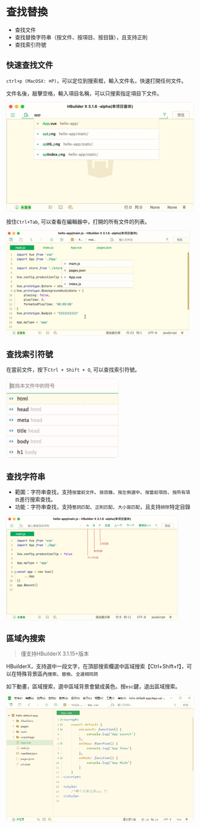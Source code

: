 # 查找替換

- 查找文件
- 查找替換字符串（按文件、按項目、按目錄），且支持正則
- 查找索引符號

## 快速查找文件

`ctrl+p (MacOSX: ⌘P)`，可以定位到搜索框，輸入文件名，快速打開任何文件。 

文件名後，敲擊空格，輸入項目名稱，可以只搜索指定項目下文件。

<img src="/static/snapshots/tutorial/find/find_file.jpg" style="zoom: 50%;border-radius: 24px;border:1px solid #eee;"/>

按住`Ctrl+Tab`, 可以查看在編輯器中，打開的所有文件的列表。

<img src="/static/snapshots/tutorial/find/find_file_2.jpg" style="zoom: 48%;border-radius: 24px;border:1px solid #eee;"/>

## 查找索引符號

在當前文件，按下`Ctrl + Shift + O`, 可以查找索引符號。

<img src="/static/snapshots/tutorial/find/find_symbol.jpg" style="zoom: 48%;border-radius: 24px;border:1px solid #eee;"/>

## 查找字符串

- 範圍：字符串查找，支持`按當前文件`、`按目錄`、`按左側選中`、`按當前項目`、`按所有項目`進行搜索查找。
- 功能：字符串查找，支持`整詞匹配`、`正則匹配`、`大小寫匹配`，且支持`排除`特定目錄

<img src="/static/snapshots/tutorial/find/find_str.jpg" style="zoom: 45%;border-radius: 24px;border:1px solid #eee;"/>

## 區域內搜索

> 僅支持HBuilderX 3.1.15+版本

HBuilderX，支持選中一段文字，在頂部搜索欄選中區域搜索【Ctrl+Shift+f】，可以在特殊背景區內`搜索`、`替換`、`全選相同詞`

如下動畫，區域搜索，選中區域背景會變成黃色。按`esc`鍵，退出區域搜索。

<img src="/static/snapshots/tutorial/find/find_region.gif" style="zoom: 90%; border-radius: 5px;border:1px solid #eee;"/>